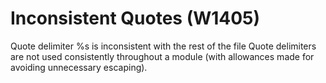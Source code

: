 # Inconsistent Quotes (W1405)

Quote delimiter %s is inconsistent with the rest of the file Quote
delimiters are not used consistently throughout a module (with
allowances made for avoiding unnecessary escaping).
